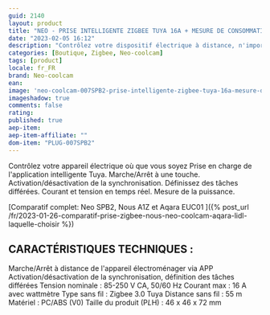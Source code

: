 ```yaml
---
guid: 2140
layout: product 
title: "NEO - PRISE INTELLIGENTE ZIGBEE TUYA 16A + MESURE DE CONSOMMATION (FORMAT FR)"
date: "2023-02-05 16:12"
description: "Contrôlez votre dispositif électrique à distance, n'importe où dans le monde depuis votre Smartphone et mesurez la consommation électrique en temps réel."
categories: [Boutique, Zigbee, Neo-coolcam]
tags: [product]
locale: fr_FR
brand: Neo-coolcam
ean: 
image: 'neo-coolcam-007SPB2-prise-intelligente-zigbee-tuya-16a-mesure-de-consommation.jpg'
imageshadow: true
comments: false
rating:  
published: true
aep-item: 
aep-item-affiliate: ""
dom-item: "PLUG-007SPB2"
---
```


Contrôlez votre appareil électrique où que vous soyez
Prise en charge de l'application intelligente Tuya.
Marche/Arrêt à une touche.
Activation/désactivation de la synchronisation.
Définissez des tâches différées.
Courant et tension en temps réel.
Mesure de la puissance.

[Comparatif complet: Neo SPB2, Nous A1Z et Aqara EUC01 ]({% post_url /fr/2023-01-26-comparatif-prise-zigbee-nous-neo-coolcam-aqara-lidl-laquelle-choisir %})

## CARACTÉRISTIQUES TECHNIQUES :

Marche/Arrêt à distance de l'appareil électroménager via APP
Activation/désactivation de la synchronisation, définition des tâches différées
Tension nominale : 85-250 V CA, 50/60 Hz
Courant max : 16 A avec wattmètre
Type sans fil : Zigbee 3.0 Tuya
Distance sans fil : 55 m
Matériel : PC/ABS (V0)
Taille du produit (P*L*H) : 46 x 46 x 72 mm
